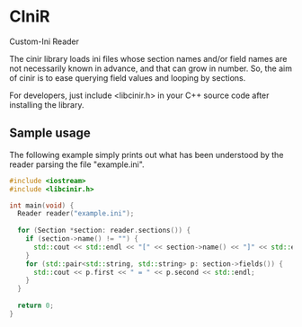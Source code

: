 # CIniR
Custom-Ini Reader

The cinir library loads ini files whose section names and/or field names are not necessarily known in advance, and that can grow in number.
So, the aim of cinir is to ease querying field values and looping by sections.

For developers, just include <libcinir.h> in your C++ source code after installing the library.

## Sample usage

The following example simply prints out what has been understood by the reader parsing the file "example.ini".

```cpp
#include <iostream>
#include <libcinir.h>

int main(void) {
  Reader reader("example.ini");
    
  for (Section *section: reader.sections()) {
    if (section->name() != "") {
      std::cout << std::endl << "[" << section->name() << "]" << std::endl;
    }
    for (std::pair<std::string, std::string> p: section->fields()) {
      std::cout << p.first << " = " << p.second << std::endl;
    }
  }
  
  return 0;
}
```
